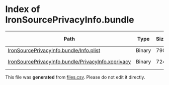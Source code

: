 # Index of IronSourcePrivacyInfo.bundle

| Path | Type | Size | Format | Language | DiE Info | Notes | Hash |
| --- | --- | --- | --- | --- | --- | --- | --- |
| [IronSourcePrivacyInfo.bundle/Info.plist](./IronSourcePrivacyInfo.bundle/Info.plist) | Binary | 790 |  |  |  |  | 8ac96ea24f78cfa6aeb0f168719be81c49b5b0da0bf8209801e0badeba1b9eef |
| [IronSourcePrivacyInfo.bundle/PrivacyInfo.xcprivacy](./IronSourcePrivacyInfo.bundle/PrivacyInfo.xcprivacy) | Binary | 724 | plain text[LF] | XML(1.0) |  |  | 112ff01cf511ae1aa85aa968b87e89c9523963b14a635a6069632991b3c6a341 |


This file was **generated** from [files.csv](../../../../../../../../../files.csv). Please do not edit it directly.
